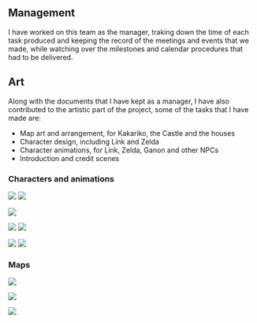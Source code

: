 ## Management

I have worked on this team as the manager, traking down the time of each task produced and keeping the record of the meetings and events that we made, while watching over the milestones and calendar procedures that had to be delivered.

## Art

Along with the documents that I have kept as a manager, I have also contributed to the artistic part of the project, some of the tasks that I have made are:

 - Map art and arrangement, for Kakariko, the Castle and the houses
 - Character design, including Link and Zelda
 - Character animations, for Link, Zelda, Ganon and other NPCs
 - Introduction and credit scenes

### Characters and animations

![](http://subirimagen.me/uploads/20170605123420.gif) ![](http://subirimagen.me/uploads/20170605123210.gif)

![](http://subirimagen.me/uploads/20170605123822.gif)

![](http://subirimagen.me/uploads/20170605132137.gif) ![](http://subirimagen.me/uploads/20170605140644.gif)

![](http://subirimagen.me/uploads/20170605142621.gif) ![](http://subirimagen.me/uploads/20170605170922.gif)

### Maps

![](http://subirimagen.me/uploads/20170606085607.png)

![](http://subirimagen.me/uploads/20170606085637.png)

![](http://subirimagen.me/uploads/20170606085703.png)
